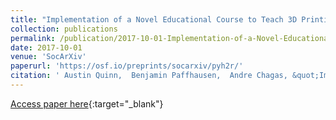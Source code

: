 ```yaml
---
title: "Implementation of a Novel Educational Course to Teach 3D Printing, Circuit Design, and Programming to PhD Candidates in Nigeria"
collection: publications
permalink: /publication/2017-10-01-Implementation-of-a-Novel-Educational-Course-to-Teach-3D-Printing-Circuit-Design-and-Programming-to-PhD-Candidates-in-Nigeria
date: 2017-10-01
venue: 'SocArXiv'
paperurl: 'https://osf.io/preprints/socarxiv/pyh2r/'
citation: ' Austin Quinn,  Benjamin Paffhausen,  Andre Chagas, &quot;Implementation of a Novel Educational Course to Teach 3D Printing, Circuit Design, and Programming to PhD Candidates in Nigeria.&quot; SocArXiv, 2017.'
---
```

[Access paper here](https://osf.io/preprints/socarxiv/pyh2r/){:target="_blank"}
